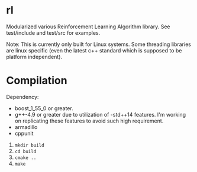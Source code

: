 rl
===========

Modularized various Reinforcement Learning Algorithm library. 
See test/include and test/src for examples.

Note: This is currently only built for Linux systems. 
Some threading libraries are linux specific (even the latest c++ standard which is supposed to be platform independent).

# Compilation

Dependency:

* boost_1_55_0 or greater.  
* g++-4.9 or greater due to utilization of -std++14 features. I'm working on replicating these features to avoid such high requirement.
* armadillo
* cppunit

1. `mkdir build`
2. `cd build`
3. `cmake ..`
4. `make`